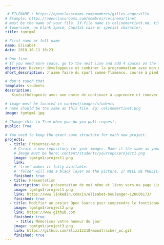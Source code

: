 ```yaml
---

 # FILENAME : https://openclassrooms.com/membres/gilles-angerville
# Example: https://openclassrooms.com/membres/celinemartinet
# must be the name of your file. If file name is celinemartinet.md, title is celinemartinet.
# lowercase, no blank space, Capital case or special character.
title: tgmtgm1

# First name or full name
name: Elisabet
date: 2018-16-11 10:23

# One line.
# If you need more space, go to the next line and add 4 spaces on the left, as in 'description'.
objective: Devenir développeuse et combiner la programmation avec mon métier de kinésithérapeute entre autre
short_description: J'aime faire du sport comme flamenco, course à pied, randonnée, aïkido etc. Philosphie, psychologie, etc..

# don't touch that
template: students
description:
   Kinésithérapeute avec une envie de continuer à apprendre et innover. 

# image must be located in content/images/students
# name should be the same as this file. Eg: celinemartinet.png
image: tgmtgm1.jpg

# Change this to True when you do you pull request.
public: True

# You need to keep the exact same structure for each new project.
projects:
  - title: Présentez-vous !
    # Create a new repository for your images. Name it the same as your nickname and profile picture.
    # Image must be here: content/students/yourrepo/project1.png
    image: tgmtgm1/project1.png
    link: 
    # 'true' makes it fully available.
    # 'false' will add a black layer on the picture. IT WILL BE PUBLIC!
    finished: true
  - title: Présentation
    description: Une présentation de moi même et liens vers ma page LinkedIn
    image: tgmtgm1/project1.png
    link: https://www.linkedin.com/in/elisabet-boulanger-12060b173/
    finished: true
  - title: Modifier un projet Open Source pour comprendre le fonctionnement de Git, de Github et des pull requests. 
    image: tgmtgm1/project2.png
    link: https://www.github.com
    finished: true
     - title: Mémorisez votre humeur du jour 
    image: tgmtgm1/project3.png
    link: https://github.com/Eliza13210/moodtracker_oc.git
    finished: true
---
```

